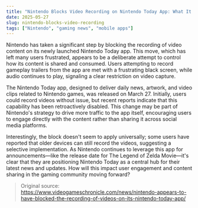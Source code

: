 ```yaml
---
title: "Nintendo Blocks Video Recording on Nintendo Today App: What It Means for Users"
date: 2025-05-27
slug: nintendo-blocks-video-recording
tags: ["Nintendo", "gaming news", "mobile apps"]
---
```


Nintendo has taken a significant step by blocking the recording of video content on its newly launched Nintendo Today app. This move, which has left many users frustrated, appears to be a deliberate attempt to control how its content is shared and consumed. Users attempting to record gameplay trailers from the app are met with a frustrating black screen, while audio continues to play, signaling a clear restriction on video capture.

The Nintendo Today app, designed to deliver daily news, artwork, and video clips related to Nintendo games, was released on March 27. Initially, users could record videos without issue, but recent reports indicate that this capability has been retroactively disabled. This change may be part of Nintendo's strategy to drive more traffic to the app itself, encouraging users to engage directly with the content rather than sharing it across social media platforms.

Interestingly, the block doesn't seem to apply universally; some users have reported that older devices can still record the videos, suggesting a selective implementation. As Nintendo continues to leverage this app for announcements—like the release date for The Legend of Zelda Movie—it's clear that they are positioning Nintendo Today as a central hub for their latest news and updates. How will this impact user engagement and content sharing in the gaming community moving forward?

> Original source: https://www.videogameschronicle.com/news/nintendo-appears-to-have-blocked-the-recording-of-videos-on-its-nintendo-today-app/